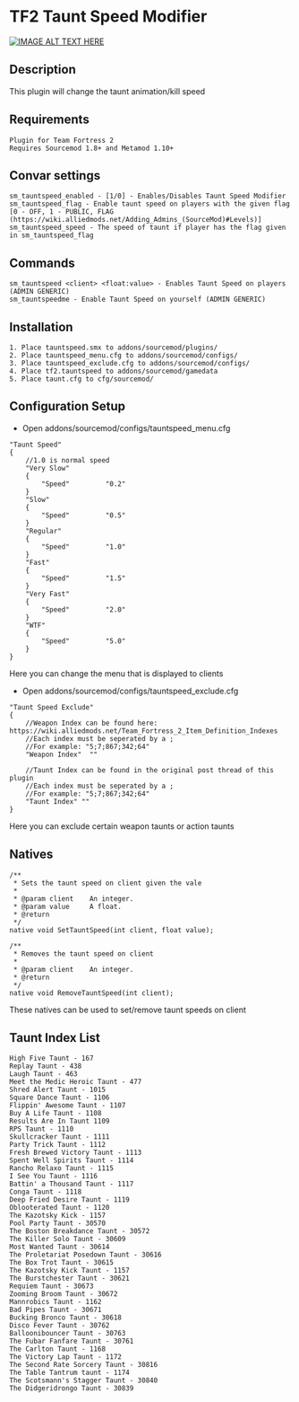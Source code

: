 # TF2 Taunt Speed Modifier

[![IMAGE ALT TEXT HERE](http://img.youtube.com/vi/4yEXCQFd-Ps/0.jpg)](http://www.youtube.com/watch?v=4yEXCQFd-Ps)

## Description
This plugin will change the taunt animation/kill speed

## Requirements
```
Plugin for Team Fortress 2
Requires Sourcemod 1.8+ and Metamod 1.10+
```

## Convar settings
```
sm_tauntspeed_enabled - [1/0] - Enables/Disables Taunt Speed Modifier
sm_tauntspeed_flag - Enable taunt speed on players with the given flag [0 - OFF, 1 - PUBLIC, FLAG (https://wiki.alliedmods.net/Adding_Admins_(SourceMod)#Levels)]
sm_tauntspeed_speed - The speed of taunt if player has the flag given in sm_tauntspeed_flag
```

## Commands
```
sm_tauntspeed <client> <float:value> - Enables Taunt Speed on players (ADMIN GENERIC)
sm_tauntspeedme - Enable Taunt Speed on yourself (ADMIN GENERIC)
```

## Installation
```
1. Place tauntspeed.smx to addons/sourcemod/plugins/
2. Place tauntspeed_menu.cfg to addons/sourcemod/configs/
3. Place tauntspeed_exclude.cfg to addons/sourcemod/configs/
4. Place tf2.tauntspeed to addons/sourcemod/gamedata
5. Place taunt.cfg to cfg/sourcemod/
```

## Configuration Setup
* Open addons/sourcemod/configs/tauntspeed_menu.cfg
```
"Taunt Speed"
{
	//1.0 is normal speed
    "Very Slow"
    {
		"Speed"			"0.2"
    }
	"Slow"
    {
		"Speed"			"0.5"
    }
	"Regular"
    {
		"Speed"			"1.0"
    }
	"Fast"
    {
		"Speed"			"1.5"
    }
	"Very Fast"
    {
		"Speed"			"2.0"
    }
	"WTF"
	{
		"Speed"			"5.0"
	}
}
```
Here you can change the menu that is displayed to clients

* Open addons/sourcemod/configs/tauntspeed_exclude.cfg
```
"Taunt Speed Exclude"
{
	//Weapon Index can be found here: https://wiki.alliedmods.net/Team_Fortress_2_Item_Definition_Indexes
	//Each index must be seperated by a ;
	//For example: "5;7;867;342;64"
	"Weapon Index"  ""
	
	//Taunt Index can be found in the original post thread of this plugin
	//Each index must be seperated by a ;
	//For example: "5;7;867;342;64"
	"Taunt Index" ""
}
```
Here you can exclude certain weapon taunts or action taunts

## Natives
```
/**
 * Sets the taunt speed on client given the vale
 *
 * @param client	An integer.
 * @param value		A float.
 * @return
 */
native void SetTauntSpeed(int client, float value);

/**
 * Removes the taunt speed on client
 *
 * @param client 	An integer.
 * @return
 */
native void RemoveTauntSpeed(int client);
```
These natives can be used to set/remove taunt speeds on client

## Taunt Index List
```
High Five Taunt - 167
Replay Taunt - 438
Laugh Taunt - 463
Meet the Medic Heroic Taunt - 477
Shred Alert Taunt - 1015
Square Dance Taunt - 1106
Flippin' Awesome Taunt - 1107
Buy A Life Taunt - 1108
Results Are In Taunt 1109
RPS Taunt - 1110
Skullcracker Taunt - 1111
Party Trick Taunt - 1112
Fresh Brewed Victory Taunt - 1113
Spent Well Spirits Taunt - 1114
Rancho Relaxo Taunt - 1115
I See You Taunt - 1116
Battin' a Thousand Taunt - 1117
Conga Taunt - 1118
Deep Fried Desire Taunt - 1119
Oblooterated Taunt - 1120
The Kazotsky Kick - 1157
Pool Party Taunt - 30570
The Boston Breakdance Taunt - 30572
The Killer Solo Taunt - 30609
Most Wanted Taunt - 30614
The Proletariat Posedown Taunt - 30616
The Box Trot Taunt - 30615
The Kazotsky Kick Taunt - 1157
The Burstchester Taunt - 30621
Requiem Taunt - 30673
Zooming Broom Taunt - 30672
Mannrobics Taunt - 1162
Bad Pipes Taunt - 30671
Bucking Bronco Taunt - 30618
Disco Fever Taunt - 30762
Balloonibouncer Taunt - 30763
The Fubar Fanfare Taunt - 30761
The Carlton Taunt - 1168
The Victory Lap Taunt - 1172
The Second Rate Sorcery Taunt - 30816
The Table Tantrum taunt - 1174
The Scotsmann's Stagger Taunt - 30840
The Didgeridrongo Taunt - 30839
```
